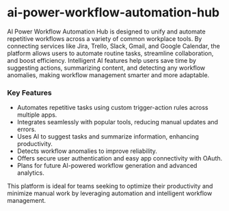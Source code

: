 # ai-power-workflow-automation-hub


AI Power Workflow Automation Hub is designed to unify and automate repetitive workflows across a variety of common workplace tools. By connecting services like Jira, Trello, Slack, Gmail, and Google Calendar, the platform allows users to automate routine tasks, streamline collaboration, and boost efficiency. Intelligent AI features help users save time by suggesting actions, summarizing content, and detecting any workflow anomalies, making workflow management smarter and more adaptable.

### Key Features

- Automates repetitive tasks using custom trigger-action rules across multiple apps.
- Integrates seamlessly with popular tools, reducing manual updates and errors.
- Uses AI to suggest tasks and summarize information, enhancing productivity.
- Detects workflow anomalies to improve reliability.
- Offers secure user authentication and easy app connectivity with OAuth.
- Plans for future AI-powered workflow generation and advanced analytics.

This platform is ideal for teams seeking to optimize their productivity and minimize manual work by leveraging automation and intelligent workflow management.

